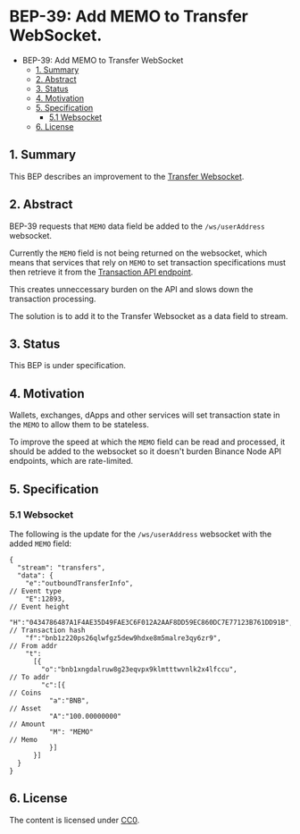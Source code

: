# BEP-39: Add MEMO to Transfer WebSocket.

- BEP-39: Add MEMO to Transfer WebSocket
  - [1. Summary](#1-summary)
  - [2. Abstract](#2-abstract)
  - [3. Status](#3-status)
  - [4. Motivation](#4-motivation)
  - [5. Specification](#5-specification)
    - [5.1 Websocket](#51-websocket)
  - [6. License](#6-license)

## 1.  Summary 

This BEP describes an improvement to the [Transfer Websocket](https://docs.binance.org/api-reference/dex-api/ws-streams.html#3-transfer).  

## 2.  Abstract

BEP-39 requests that `MEMO` data field be added to the `/ws/userAddress` websocket. 

Currently the `MEMO` field is not being returned on the websocket, which means that services that rely on `MEMO` to set transaction specifications must then retrieve it from the [Transaction API endpoint](https://docs.binance.org/api-reference/dex-api/paths.html#transaction).

This creates unneccessary burden on the API and slows down the transaction processing. 

The solution is to add it to the Transfer Websocket as a data field to stream. 

## 3.  Status

This BEP is under specification.

## 4.  Motivation

Wallets, exchanges, dApps and other services will set transaction state in the `MEMO` to allow them to be stateless. 

To improve the speed at which the `MEMO` field can be read and processed, it should be added to the websocket so it doesn't burden Binance Node API endpoints, which are rate-limited. 

## 5.  Specification

###  5.1 Websocket

The following is the update for the `/ws/userAddress` websocket with the added `MEMO` field:

```
{
  "stream": "transfers",
  "data": {
    "e":"outboundTransferInfo",                                                // Event type
    "E":12893,                                                                 // Event height
    "H":"0434786487A1F4AE35D49FAE3C6F012A2AAF8DD59EC860DC7E77123B761DD91B",    // Transaction hash
    "f":"bnb1z220ps26qlwfgz5dew9hdxe8m5malre3qy6zr9",                          // From addr
    "t":
      [{
        "o":"bnb1xngdalruw8g23eqvpx9klmtttwvnlk2x4lfccu",                      // To addr
        "c":[{                                                                 // Coins
          "a":"BNB",                                                           // Asset
          "A":"100.00000000"                                                   // Amount
          "M": "MEMO"                                                          // Memo
          }]
      }]
  }
}
```

## 6. License

The content is licensed under [CC0](https://creativecommons.org/publicdomain/zero/1.0/).

